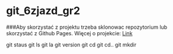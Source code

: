 # git_6zjazd_gr2

###Aby skorzystać z projektu trzeba sklonowac  repozytorium lub skorzystać z Github Pages.
Więcej o projekcie:
[Link](https://www.wsb.pl)

git staus
git ls
git la 
git version
git cd
git cd..
git mkdir
